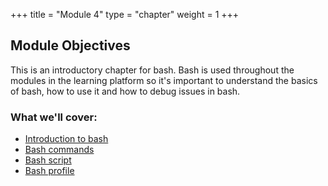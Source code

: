 +++
title = "Module 4"
type = "chapter"
weight = 1
+++

## Module Objectives

This is an introductory chapter for bash. Bash is used throughout the modules in the learning platform so it's important
to understand the basics of bash, how to use it and how to debug issues in bash.

### What we'll cover:
* [Introduction to bash](1-introduction-bash.md)
* [Bash commands](2-bash-commands.md)
* [Bash script](3-bash-scripts.md)
* [Bash profile](4-bash-profile.md)
